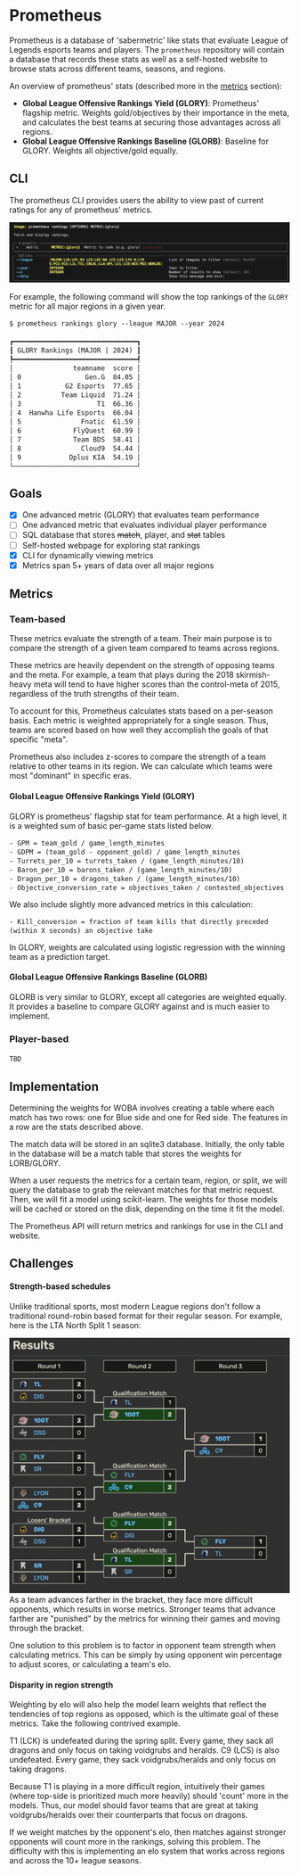 # Prometheus

Prometheus is a database of 'sabermetric' like stats that evaluate League of Legends esports teams and players. The `prometheus` repository will contain a database that records these stats as well as a self-hosted website to browse stats across different teams, seasons, and regions.

An overview of prometheus' stats (described more in the [metrics](#metrics) section):
- **Global League Offensive Rankings Yield (GLORY)**: Prometheus' flagship metric. Weights gold/objectives by their importance in the meta, and calculates the best teams at securing those advantages across all regions.
- **Global League Offensive Rankings Baseline (GLORB)**: Baseline for GLORY. Weights all objective/gold equally.
## CLI
The prometheus CLI provides users the ability to view past of current ratings for any of prometheus' metrics.

![Rankings CLI help message](./docs/images/cli_rankings.png)

For example, the following command will show the top rankings of the `GLORY` metric for all major regions in a given year.

```
$ prometheus rankings glory --league MAJOR --year 2024

┏━━━━━━━━━━━━━━━━━━━━━━━━━━━━━━━┓
┃ GLORY Rankings (MAJOR | 2024) ┃
┡━━━━━━━━━━━━━━━━━━━━━━━━━━━━━━━┩
│               teamname  score │
│ 0                Gen.G  84.05 │
│ 1           G2 Esports  77.65 │
│ 2          Team Liquid  71.24 │
│ 3                   T1  66.36 │
│ 4  Hanwha Life Esports  66.04 │
│ 5               Fnatic  61.59 │
│ 6             FlyQuest  60.99 │
│ 7             Team BDS  58.41 │
│ 8               Cloud9  54.44 │
│ 9            Dplus KIA  54.19 │
└───────────────────────────────┘
```

## Goals
- [x] One advanced metric (GLORY) that evaluates team performance
- [ ] One advanced metric that evaluates individual player performance
- [ ] SQL database that stores ~~match~~, player, and ~~stat~~ tables
- [ ] Self-hosted webpage for exploring stat rankings
- [x] CLI for dynamically viewing metrics
- [x] Metrics span 5+ years of data over all major regions
## Metrics
### Team-based
These metrics evaluate the strength of a team. Their main purpose is to compare the strength of a given team compared to teams across regions. 

These metrics are heavily dependent on the strength of opposing teams and the meta. For example, a team that plays during the 2018 skirmish-heavy meta will tend to have higher scores than the control-meta of 2015, regardless of the truth strengths of their team.

To account for this, Prometheus calculates stats based on a per-season basis. Each metric is weighted appropriately for a single season. Thus, teams are scored based on how well they accomplish the goals of that specific "meta". 

Prometheus also includes z-scores to compare the strength of a team relative to other teams in its region. We can calculate which teams were most "dominant" in specific eras. 
#### Global League Offensive Rankings Yield (GLORY)
GLORY is prometheus' flagship stat for team performance. At a high level, it is a weighted sum of basic per-game stats listed below.

```
- GPM = team_gold / game_length_minutes
- GDPM = (team_gold - opponent_gold) / game_length_minutes
- Turrets_per_10 = turrets_taken / (game_length_minutes/10)
- Baron_per_10 = barons_taken / (game_length_minutes/10)
- Dragon_per_10 = dragons_taken / (game_length_minutes/10)
- Objective_conversion_rate = objectives_taken / contested_objectives
```

We also include slightly more advanced metrics in this calculation:

```
- Kill_conversion = fraction of team kills that directly preceded (within X seconds) an objective take
```

In GLORY, weights are calculated using logistic regression with the winning team as a prediction target. 
#### Global League Offensive Rankings Baseline (GLORB)
GLORB is very similar to GLORY, except all categories are weighted equally. It provides a baseline to compare GLORY against and is much easier to implement.
### Player-based
`TBD`
## Implementation
Determining the weights for WOBA involves creating a table where each match has two rows: one for Blue side and one for Red side. The features in a row are the stats described above.

The match data will be stored in an sqlite3 database. Initially, the only table in the database will be a match table that stores the weights for LORB/GLORY. 

When a user requests the metrics for a certain team, region, or split, we will query the database to grab the relevant matches for that metric request. Then, we will fit a model using scikit-learn. The weights for those models will be cached or stored on the disk, depending on the time it fit the model. 

The Prometheus API will return metrics and rankings for use in the CLI and website.
## Challenges
#### Strength-based schedules
Unlike traditional sports, most modern League regions don't follow a traditional round-robin based format for their regular season. For example, here is the LTA North Split 1 season: 

![LTA North playoffs](./docs/images/playoffs.png)
As a team advances farther in the bracket, they face more difficult opponents, which results in worse metrics. Stronger teams that advance farther are "punished" by the metrics for winning their games and moving through the bracket. 

One solution to this problem is to factor in opponent team strength when calculating metrics. This can be simply by using opponent win percentage to adjust scores, or calculating a team's elo. 
#### Disparity in region strength
Weighting by elo will also help the model learn weights that reflect the tendencies of top regions as opposed, which is the ultimate goal of these metrics. Take the following contrived example.

T1 (LCK) is undefeated during the spring split. Every game, they sack all dragons and only focus on taking voidgrubs and heralds. C9 (LCS) is also undefeated. Every game, they sack voidgrubs/heralds and only focus on taking dragons.

Because T1 is playing in a more difficult region, intuitively their games (where top-side is prioritized much more heavily) should 'count' more in the models. Thus, our model should favor teams that are great at taking voidgrubs/heralds over their counterparts that focus on dragons. 

If we weight matches by the opponent's elo, then matches against stronger opponents will count more in the rankings, solving this problem. The difficulty with this is implementing an elo system that works across regions and across the 10+ league seasons.